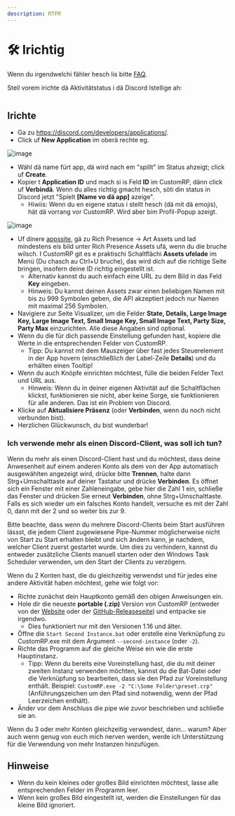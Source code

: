 ```yaml
---
description: RTFM
---
```


# 🛠 Irichtig

Wenn du irgendwelchi fähler hesch lis bitte [FAQ](faq.md).

Stell vorem irichte dä Aktivitätstatus i dä Discord Istellige ah:

<figure><img src="https://user-images.githubusercontent.com/115729033/195649622-ab1f09fc-4499-4421-a515-ba869fc40470.PNG" alt=""><figcaption></figcaption></figure>

## Irichte

* Ga zu https://discord.com/developers/applications/.
* Click uf **New Application** im oberä rechte eg.

![image](https://user-images.githubusercontent.com/2225711/161050202-c796103d-6712-401e-be96-3f3712512375.png)

* Wähl dä name fürt app, dä wird nach em "spillt" im Status ahzeigt; click uf **Create**.
* Kopier t **Application ID** und mach si is Feld **ID** im CustomRP, dänn click uf **Verbindä**. Wenn du alles richtig gmacht hesch, söti din status in Discord jetzt "Spielt **\[Name vo dä app]** azeige".
  * Hiwiis: Wenn du en eigene status i stellt hesch (dä mit dä emojis), hät dä vorrang vor CustomRP. Wird aber bim Profil-Popup azeigt.

![image](https://user-images.githubusercontent.com/2225711/161050341-8169af53-5d3f-44d6-b745-cc711e8d1476.png)

* Uf dinere [appssite](https://discord.com/developers/applications/), gä zu Rich Presence -> Art Assets und lad mindestens eis bild unter Rich Presence Assets ufä, wenn du die bruche wilsch. I CustomRP git es e praktischi Schaltflächi **Assets ufelade** im Menü (Du chasch au Ctrl+U bruche), das wird dich auf die richtige Seite bringen, insofern deine ID richtig eingestellt ist.
  * Alternativ kannst du auch einfach eine URL zu dem Bild in das Feld **Key** eingeben.
  * Hinweis: Du kannst deinen Assets zwar einen beliebigen Namen mit bis zu 999 Symbolen geben, die API akzeptiert jedoch nur Namen mit maximal 256 Symbolen.
* Navigiere zur Seite Visualizer, um die Felder **State, Details, Large Image Key, Large Image Text, Small Image Key, Small Image Text, Party Size, Party Max** einzurichten. Alle diese Angaben sind optional.
* Wenn du die für dich passende Einstellung gefunden hast, kopiere die Werte in die entsprechenden Felder von CustomRP.
  * Tipp: Du kannst mit dem Mauszeiger über fast jedes Steuerelement in der App hovern (einschließlich der Label-Zeile **Details**) und du erhälten einen Tooltip!
* Wenn du auch Knöpfe einrichten möchtest, fülle die beiden Felder Text und URL aus.
  * Hinweis: Wenn du in deiner eigenen Aktivität auf die Schaltflächen klickst, funktionieren sie nicht, aber keine Sorge, sie funktionieren für alle anderen. Das ist ein Problem von Discord.
* Klicke auf **Aktualisiere Präsenz** (oder **Verbinden**, wenn du noch nicht verbunden bist).
* Herzlichen Glückwunsch, du bist wunderbar!

### Ich verwende mehr als einen Discord-Client, was soll ich tun?

Wenn du mehr als einen Discord-Client hast und du möchtest, dass deine Anwesenheit auf einem anderen Konto als dem von der App automatisch ausgewählten angezeigt wird, drücke bitte **Trennen**, halte dann Strg+Umschalttaste auf deiner Tastatur und drücke **Verbinden**. Es öffnet sich ein Fenster mit einer Zahleneingabe, gebe hier die Zahl 1 ein, schließe das Fenster und drücken Sie erneut **Verbinden**, ohne Strg+Umschalttaste. Falls es sich wieder um ein falsches Konto handelt, versuche es mit der Zahl 0, dann mit der 2 und so weiter bis zur 9.

Bitte beachte, dass wenn du mehrere Discord-Clients beim Start ausführen lässst, die jedem Client zugewiesene Pipe-Nummer möglicherweise nicht von Start zu Start erhalten bleibt und sich ändern kann, je nachdem, welcher Client zuerst gestartet wurde. Um dies zu verhindern, kannst du entweder zusätzliche Clients manuell starten oder den Windows Task Scheduler verwenden, um den Start der Clients zu verzögern.

Wenn du 2 Konten hast, die du gleichzeitig verwendst und für jedes eine andere Aktivität haben möchtest, gehe wie folgt vor:

* Richte zunächst dein Hauptkonto gemäß den obigen Anweisungen ein.
* Hole dir die neueste **portable (.zip)** Version von CustomRP (entweder von der [Website](https://www.customrp.xyz) oder der [GitHub-Releaseseite](https://github.com/maximmax42/Discord-CustomRP/releases/latest)) und entpacke sie irgendwo.
  * Dies funktioniert nur mit den Versionen 1.16 und älter.
* Öffne die `Start Second Instance.bat` oder erstelle eine Verknüpfung zu CustomRP.exe mit dem Argument `--second-instance` (oder `-2`).
* Richte das Programm auf die gleiche Weise ein wie die erste Hauptinstanz.
  * Tipp: Wenn du bereits eine Voreinstellung hast, die du mit deiner zweiten Instanz verwenden möchten, kannst du die Bat-Datei oder die Verknüpfung so bearbeiten, dass sie den Pfad zur Voreinstellung enthält. Beispiel: `CustomRP.exe -2 "C:\Some Folder\preset.crp"` (Anführungszeichen um den Pfad sind notwendig, wenn der Pfad Leerzeichen enthält).
* Änder vor dem Anschluss die pipe wie zuvor beschrieben und schließe sie an.

Wenn du 3 oder mehr Konten gleichzeitig verwendest, dann... warum? Aber auch wenn genug von euch mich nerven werden, werde ich Unterstützung für die Verwendung von mehr Instanzen hinzufügen.

## Hinweise

* Wenn du kein kleines oder großes Bild einrichten möchtest, lasse alle entsprechenden Felder im Programm leer.
* Wenn kein großes Bild eingestellt ist, werden die Einstellungen für das kleine Bild ignoriert.

